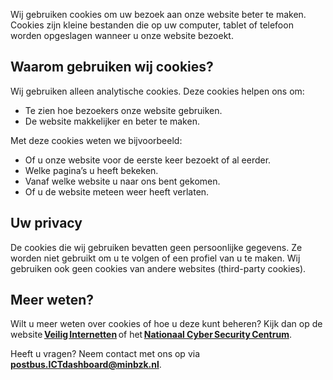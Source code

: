 Wij gebruiken cookies om uw bezoek aan onze website beter te maken. Cookies zijn kleine bestanden die op uw computer, tablet of telefoon worden opgeslagen wanneer u onze website bezoekt.

## Waarom gebruiken wij cookies?

Wij gebruiken alleen analytische cookies. Deze cookies helpen ons om:

- Te zien hoe bezoekers onze website gebruiken.
- De website makkelijker en beter te maken.

Met deze cookies weten we bijvoorbeeld:

- Of u onze website voor de eerste keer bezoekt of al eerder.
- Welke pagina’s u heeft bekeken.
- Vanaf welke website u naar ons bent gekomen.
- Of u de website meteen weer heeft verlaten.

## Uw privacy

De cookies die wij gebruiken bevatten geen persoonlijke gegevens. Ze worden niet gebruikt om u te volgen of een profiel van u te maken. Wij gebruiken ook geen cookies van andere websites (third-party cookies).

## Meer weten?

Wilt u meer weten over cookies of hoe u deze kunt beheren? Kijk dan op de website **[Veilig Internetten](https://veiliginternetten.nl/)** of het **[Nationaal Cyber Security Centrum](https://www.ncsc.nl/)**.

Heeft u vragen? Neem contact met ons op via **[postbus.ICTdashboard@minbzk.nl](mailto:postbus.ICTdashboard@minbzk.nl)**.
